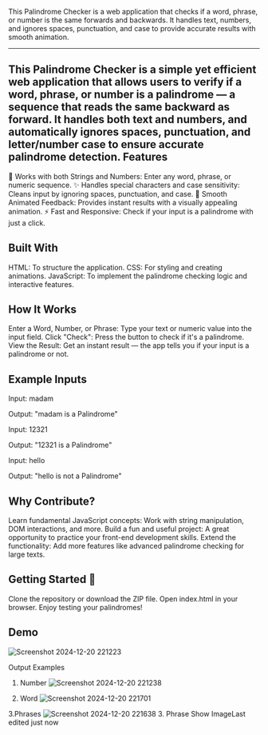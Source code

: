 This Palindrome Checker is a web application that checks if a word, phrase, or number is the same forwards and backwards. It handles text, numbers, and ignores spaces, punctuation, and case to provide accurate results with smooth animation.

---
This Palindrome Checker is a simple yet efficient web application that allows users to verify if a word, phrase, or number is a palindrome — a sequence that reads the same backward as forward. It handles both text and numbers, and automatically ignores spaces, punctuation, and letter/number case to ensure accurate palindrome detection.
Features
---
🔄 Works with both Strings and Numbers: Enter any word, phrase, or numeric sequence.
✨ Handles special characters and case sensitivity: Cleans input by ignoring spaces, punctuation, and case.
🎨 Smooth Animated Feedback: Provides instant results with a visually appealing animation.
⚡ Fast and Responsive: Check if your input is a palindrome with just a click.

Built With
---
HTML: To structure the application.
CSS: For styling and creating animations.
JavaScript: To implement the palindrome checking logic and interactive features.

How It Works
---
Enter a Word, Number, or Phrase: Type your text or numeric value into the input field.
Click "Check": Press the button to check if it's a palindrome.
View the Result: Get an instant result — the app tells you if your input is a palindrome or not.

Example Inputs
---
Input: madam

Output: "madam is a Palindrome"


Input: 12321

Output: "12321 is a Palindrome"


Input: hello

Output: "hello is not a Palindrome"



Why Contribute?
---
Learn fundamental JavaScript concepts: Work with string manipulation, DOM interactions, and more.
Build a fun and useful project: A great opportunity to practice your front-end development skills.
Extend the functionality: Add more features like advanced palindrome checking for large texts.

Getting Started 🚀
---
Clone the repository or download the ZIP file.
Open index.html in your browser.
Enjoy testing your palindromes!

Demo
---
![Screenshot 2024-12-20 221223](https://github.com/user-attachments/assets/05ed51e0-1a0d-4d97-bdc2-c280dd423aff)

Output Examples
1. Number
![Screenshot 2024-12-20 221238](https://github.com/user-attachments/assets/a3c00fba-3ed2-4126-bf40-37d2daee2509)

2. Word
![Screenshot 2024-12-20 221701](https://github.com/user-attachments/assets/25d2956d-2962-4c2e-91d3-7ee2c702fcd7)

3.Phrases
![Screenshot 2024-12-20 221638](https://github.com/user-attachments/assets/3d3b7820-bca6-447c-a279-4da84b85d89c)
3. Phrase
Show ImageLast edited just now
